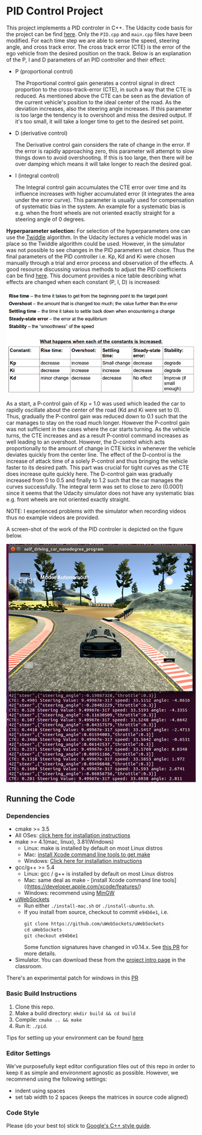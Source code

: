 # PID Control Project

[//]: # (Image References)
[image0]: ./docs/PID.png
[image1]: ./docs/PID_parameter_tuning.png

This project implements a PID controler in C++. The Udacity code basis for the project can be find [here](https://github.com/udacity/CarND-PID-Control-Project). Only the `PID.cpp` and `main.cpp` files have been modified. For each time step we are able to sense the speed, steering angle, and cross track error. The cross track error (CTE) is the error of the ego vehicle from the desired position on the track. Below is an explanation of the P, I and D parameters of an PID controller and their effect:

* P (proportional control)

    The Proportional control gain generates a control signal in direct proportion to the cross-track-error (CTE), in such a way that the CTE is reduced. As mentioned above the CTE can be seen as the deviation of the current vehicle's position to the ideal center of the road. As the deviation increases, also the steering angle increases. If this parameter is too large the tendency is to overshoot and miss the desired output. If it's too small, it will take a longer time to get to the desired set point. 

* D (derivative control)

    The Derivative control gain considers the rate of change in the error. If the error is rapidly approaching zero, this parameter will attempt to slow things down to avoid overshooting. If this is too large, then there will be over damping which means it will take longer to reach the desired goal. 

* I (integral control)

    The Integral control gain accumulates the CTE error over time and its influence increases with higher accumulated error (it integrates the area under the error curve). This parameter is usually used for compensation of systematic bias in the system. An example for a systematic bias is e.g. when the front wheels are not oriented exactly straight for a steering angle of 0 degrees. 

**Hyperparameter selection:** For selection of the hyperparameters one can use the [Twiddle](https://martin-thoma.com/twiddle/) algorithm. In the Udacity lectures a vehicle model was in place so the Twiddle algorithm could be used. However, in the simulator was not possible to see changes in the PID parameters set choice. Thus the final  parameters of the PID controller i.e. Kp, Kd and Ki were chosen manually through a trial and error process and observation of the effects. A good resource discussing various methods to adjust the PID coefficients can be find [here](https://udacity-reviews-uploads.s3.amazonaws.com/_attachments/41330/1493863065/pid_control_document.pdf). This document provides a nice table describing what effects are 
changed when each constant (P, I, D) is increased:

![alt text][image1]

As a start, a P-control gain of Kp = 1.0 was used which leaded the car to rapidly oscillate about the center of the road (Kd and Ki were set to 0). Thus, gradually the P-control gain was reduced down to 0.1 such that the car manages to stay on the road much longer. However the P-control gain was not sufficient in the cases where the car starts turning. As the vehicle turns, the CTE increases and as a result P-control command increases as well leading to an overshoot. However, the D-control which acts proportionally to the amount of change in CTE kicks in whenever the vehicle deviates quickly from the center line. The effect of the D-control is the increase of attack time of a solely P-control and thus bringing the vehicle faster to its desired path. This part was crucial for tight curves as the CTE does increase quite quickly here. The D-control gain was gradually increased from 0 to 0.5 and finally to 1.2 such that the car manages the curves successfully. The integral term was set to close to zero (0.0001) since it seems that the Udacity simulator does not have any systematic bias e.g. front wheels are not oriented exactly straight. 


NOTE: I experienced problems with the simulator when recording videos thus no example videos are provided.

A screen-shot of the work of the PID controler is depicted on the figure below.

![alt text][image0]

## Running the Code

### Dependencies

* cmake >= 3.5
 * All OSes: [click here for installation instructions](https://cmake.org/install/)
* make >= 4.1(mac, linux), 3.81(Windows)
  * Linux: make is installed by default on most Linux distros
  * Mac: [install Xcode command line tools to get make](https://developer.apple.com/xcode/features/)
  * Windows: [Click here for installation instructions](http://gnuwin32.sourceforge.net/packages/make.htm)
* gcc/g++ >= 5.4
  * Linux: gcc / g++ is installed by default on most Linux distros
  * Mac: same deal as make - [install Xcode command line tools]((https://developer.apple.com/xcode/features/)
  * Windows: recommend using [MinGW](http://www.mingw.org/)
* [uWebSockets](https://github.com/uWebSockets/uWebSockets)
  * Run either `./install-mac.sh` or `./install-ubuntu.sh`.
  * If you install from source, checkout to commit `e94b6e1`, i.e.
    ```
    git clone https://github.com/uWebSockets/uWebSockets 
    cd uWebSockets
    git checkout e94b6e1
    ```
    Some function signatures have changed in v0.14.x. See [this PR](https://github.com/udacity/CarND-MPC-Project/pull/3) for more details.
* Simulator. You can download these from the [project intro page](https://github.com/udacity/self-driving-car-sim/releases) in the classroom.

There's an experimental patch for windows in this [PR](https://github.com/udacity/CarND-PID-Control-Project/pull/3)

### Basic Build Instructions

1. Clone this repo.
2. Make a build directory: `mkdir build && cd build`
3. Compile: `cmake .. && make`
4. Run it: `./pid`. 

Tips for setting up your environment can be found [here](https://classroom.udacity.com/nanodegrees/nd013/parts/40f38239-66b6-46ec-ae68-03afd8a601c8/modules/0949fca6-b379-42af-a919-ee50aa304e6a/lessons/f758c44c-5e40-4e01-93b5-1a82aa4e044f/concepts/23d376c7-0195-4276-bdf0-e02f1f3c665d)

### Editor Settings

We've purposefully kept editor configuration files out of this repo in order to
keep it as simple and environment agnostic as possible. However, we recommend
using the following settings:

* indent using spaces
* set tab width to 2 spaces (keeps the matrices in source code aligned)

### Code Style

Please (do your best to) stick to [Google's C++ style guide](https://google.github.io/styleguide/cppguide.html).



